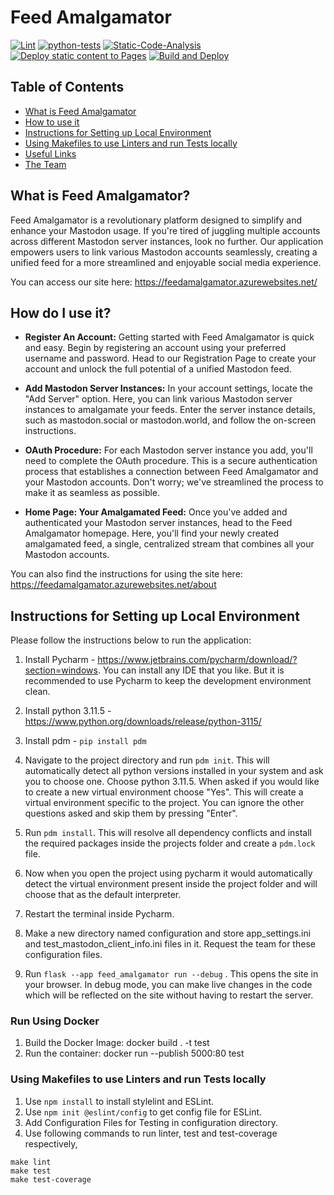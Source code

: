 # Feed Amalgamator

[![Lint](https://github.com/CSE210-Team-5/CSE210-Team5-Feed-Amalgamator/actions/workflows/lint.yml/badge.svg)](https://github.com/CSE210-Team-5/CSE210-Team5-Feed-Amalgamator/actions/workflows/lint.yml)
[![python-tests](https://github.com/CSE210-Team-5/CSE210-Team5-Feed-Amalgamator/actions/workflows/python-tests.yml/badge.svg)](https://github.com/CSE210-Team-5/CSE210-Team5-Feed-Amalgamator/actions/workflows/python-tests.yml)
[![Static-Code-Analysis](https://github.com/CSE210-Team-5/CSE210-Team5-Feed-Amalgamator/actions/workflows/static-analysis.yml/badge.svg)](https://github.com/CSE210-Team-5/CSE210-Team5-Feed-Amalgamator/actions/workflows/static-analysis.yml)
[![Deploy static content to Pages](https://github.com/CSE210-Team-5/CSE210-Team5-Feed-Amalgamator/actions/workflows/Documentation_Generator.yml/badge.svg)](https://github.com/CSE210-Team-5/CSE210-Team5-Feed-Amalgamator/actions/workflows/Documentation_Generator.yml)
[![Build and Deploy](https://github.com/CSE210-Team-5/CSE210-Team5-Feed-Amalgamator/actions/workflows/Deployment_Workflow.yml/badge.svg)](https://github.com/CSE210-Team-5/CSE210-Team5-Feed-Amalgamator/actions/workflows/Deployment_Workflow.yml)

## Table of Contents

- [What is Feed Amalgamator](README.md#what-is-feed-amalgamator)
- [How to use it](README.md#how-do-i-use-it)
- [Instructions for Setting up Local Environment](README.md#instructions-for-setting-up-local-environment)
- [Using Makefiles to use Linters and run Tests locally](README.md#using-makefiles-to-use-linters-and-run-tests-locally)
- [Useful Links](README.md#useful-links)
- [The Team](README.md#what-is-feed-amalgamator)

## What is Feed Amalgamator?

Feed Amalgamator is a revolutionary platform designed to simplify and enhance your Mastodon usage. If you're tired of juggling multiple accounts across different Mastodon server instances, look no further. Our application empowers users to link various Mastodon accounts seamlessly, creating a unified feed for a more streamlined and enjoyable social media experience.

You can access our site here: <https://feedamalgamator.azurewebsites.net/>

## How do I use it?

- **Register An Account:**
  Getting started with Feed Amalgamator is quick and easy. Begin by registering an account using your preferred username and password. Head to our Registration
  Page to create your account and unlock the full potential of a unified Mastodon feed.
  
- **Add Mastodon Server Instances:**
  In your account settings, locate the "Add Server" option. Here, you can link various Mastodon server instances to amalgamate your feeds. Enter the server
  instance details, such as mastodon.social or mastodon.world, and follow the on-screen instructions.

- **OAuth Procedure:**
  For each Mastodon server instance you add, you'll need to complete the OAuth procedure. This is a secure authentication process that establishes a connection
  between Feed Amalgamator and your Mastodon accounts. Don't worry; we've streamlined the process to make it as seamless as possible.
  
- **Home Page: Your Amalgamated Feed:**
  Once you've added and authenticated your Mastodon server instances, head to the Feed Amalgamator homepage. Here, you'll find your newly created amalgamated feed,
  a single, centralized stream that combines all your Mastodon accounts.

You can also find the instructions for using the site here: <https://feedamalgamator.azurewebsites.net/about>

## Instructions for Setting up Local Environment

Please follow the instructions below to run the application:

1. Install Pycharm - <https://www.jetbrains.com/pycharm/download/?section=windows>. You can install any IDE that you like. But it is recommended to use Pycharm to keep the development environment clean.

2. Install python 3.11.5 - <https://www.python.org/downloads/release/python-3115/>

3. Install pdm - `pip install pdm`

4. Navigate to the project directory and run `pdm init`. This will automatically detect all python versions installed in your system and ask you to choose one. Choose python 3.11.5. When asked if you would like to create a new virtual environment choose "Yes". This will create a virtual environment specific to the project. You can ignore the other questions asked and skip them by pressing "Enter".

5. Run `pdm install`. This will resolve all dependency conflicts and install the required packages inside the projects folder and create a `pdm.lock` file.

6. Now when you open the project using pycharm it would automatically detect the virtual environment present inside the project folder and will choose that as the default interpreter.

7. Restart the terminal inside Pycharm.

8. Make a new directory named configuration and store app_settings.ini and test_mastodon_client_info.ini files in it. Request the team for these configuration files.

9. Run `flask --app feed_amalgamator run --debug` . This opens the site in your browser. In debug mode, you can make live changes in the code which will be reflected on the site without having to restart the server.

### Run Using Docker

1. Build the Docker Image: docker build . -t test
2. Run the container: docker run --publish 5000:80 test

### Using Makefiles to use Linters and run Tests locally

1. Use `npm install` to install stylelint and ESLint.
2. Use `npm init @eslint/config` to get config file for ESLint.
3. Add Configuration Files for Testing in configuration directory.
4. Use following commands to run linter, test and test-coverage respectively,

`make lint`  
`make test`  
`make test-coverage`

